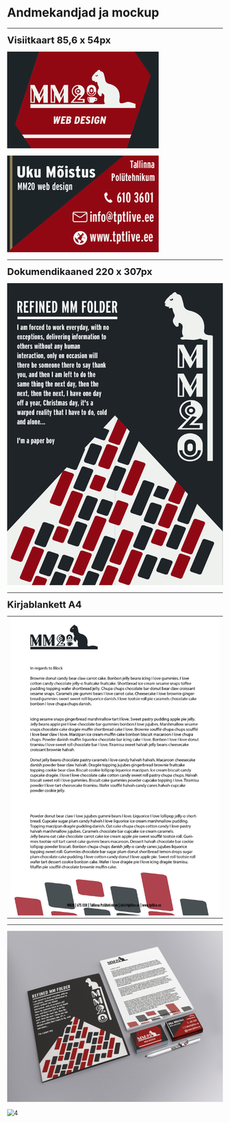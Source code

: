 # Andmekandjad ja mockup
---

<span style="font-weight:700;font-size:22px"> Visiitkaart 85,6 x 54px </span>

![4](../images/mm_logo/visiitkaart-01.jpg)

![4](../images/mm_logo/visiitkaart-04.jpg)

---

<span style="font-weight:700;font-size:22px"> Dokumendikaaned 220 x 307px</span>

![4](../images/mm_logo/qw23rt-03.jpg)

---
<span style="font-weight:700;font-size:22px">Kirjablankett A4</span>


<table><tr><td>

<img src="../images/mm_logo/document-02.jpg"/>
</td></tr></table>

---
![1](../images/mm_logo/mockup.png)

![4](../images/mm_logo/mockyp1.png)